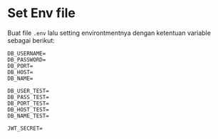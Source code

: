 # Set Env file
Buat file `.env` lalu setting environtmentnya dengan ketentuan variable sebagai berikut:

```
DB_USERNAME=
DB_PASSWORD=
DB_PORT= 
DB_HOST=
DB_NAME=

DB_USER_TEST=
DB_PASS_TEST=
DB_PORT_TEST=
DB_HOST_TEST=
DB_NAME_TEST=

JWT_SECRET= 

```